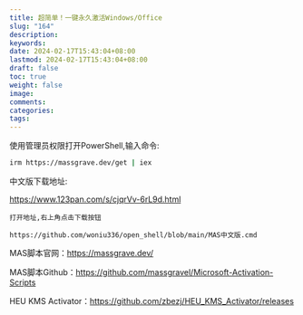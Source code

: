 ```yaml
---
title: 超简单！一键永久激活Windows/Office
slug: "164"
description: 
keywords: 
date: 2024-02-17T15:43:04+08:00
lastmod: 2024-02-17T15:43:04+08:00
draft: false
toc: true
weight: false
image: 
comments: 
categories: 
tags:
---
```



使用管理员权限打开PowerShell,输入命令:

```bash
irm https://massgrave.dev/get | iex
```

中文版下载地址: 

https://www.123pan.com/s/cjqrVv-6rL9d.html

`打开地址,右上角点击下载按钮`

```
https://github.com/woniu336/open_shell/blob/main/MAS中文版.cmd
```

MAS脚本官网：https://massgrave.dev/

MAS脚本Github：https://github.com/massgravel/Microsoft-Activation-Scripts

HEU KMS Activator：https://github.com/zbezj/HEU_KMS_Activator/releases

